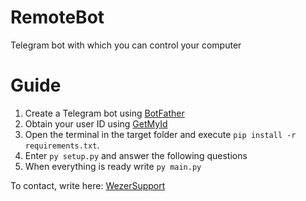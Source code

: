 # RemoteBot
Telegram bot with which you can control your computer

# Guide
1. Create a Telegram bot using [BotFather](https://t.me/BotFather)
2. Obtain your user ID using [GetMyId](https://t.me/getmyid_bot)
3. Open the terminal in the target folder and execute `pip install -r requirements.txt`.
4. Enter `py setup.py` and answer the following questions
5. When everything is ready write `py main.py`

To contact, write here: [WezerSupport](https://t.me/WezerSupportBot)
